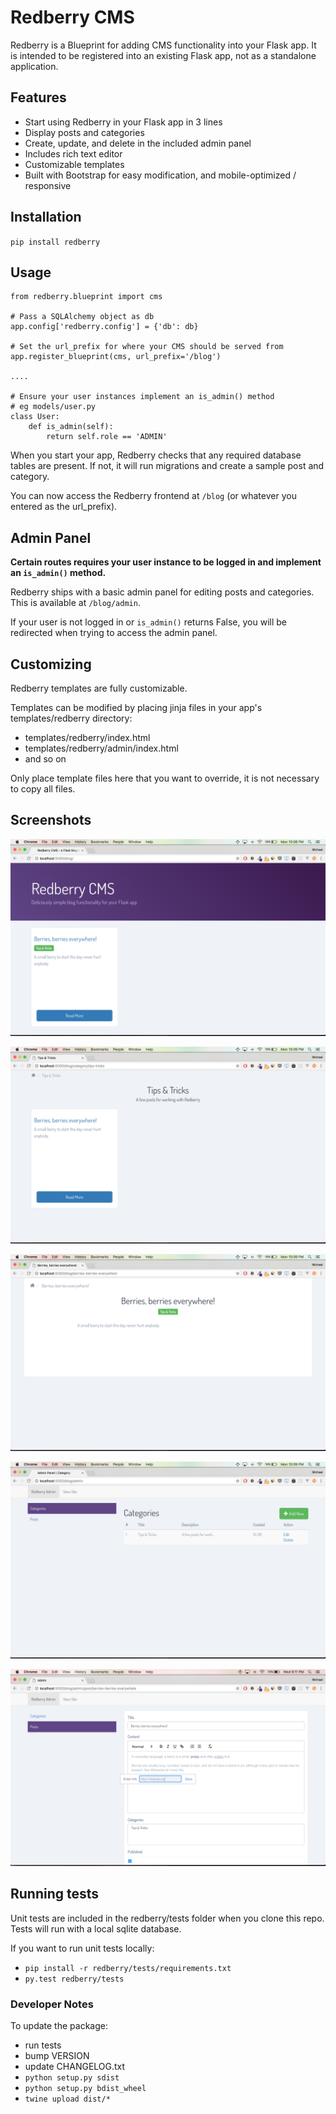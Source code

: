 # Redberry CMS

Redberry is a Blueprint for adding CMS functionality into your Flask app. 
It is intended to be registered into an existing Flask app, not as a standalone application.

## Features
- Start using Redberry in your Flask app in 3 lines
- Display posts and categories
- Create, update, and delete in the included admin panel
- Includes rich text editor
- Customizable templates
- Built with Bootstrap for easy modification, and mobile-optimized / responsive

## Installation
`pip install redberry`

## Usage
```
from redberry.blueprint import cms

# Pass a SQLAlchemy object as db
app.config['redberry.config'] = {'db': db}

# Set the url_prefix for where your CMS should be served from
app.register_blueprint(cms, url_prefix='/blog')

....

# Ensure your user instances implement an is_admin() method
# eg models/user.py
class User:
    def is_admin(self):
        return self.role == 'ADMIN'
```

When you start your app, Redberry checks that any required database tables are present. 
If not, it will run migrations and create a sample post and category.

You can now access the Redberry frontend at `/blog` (or whatever you entered as the url_prefix).

## Admin Panel
**Certain routes requires your user instance to be logged in and implement an `is_admin()` method.**

Redberry ships with a basic admin panel for editing posts and categories. This is available at `/blog/admin`. 

If your user is not logged in or `is_admin()` returns False, you will be redirected when trying 
to access the admin panel.


## Customizing
Redberry templates are fully customizable.

Templates can be modified by placing jinja files in your app's templates/redberry directory:
- templates/redberry/index.html
- templates/redberry/admin/index.html
- and so on

Only place template files here that you want to override, it is not necessary to copy all files.

## Screenshots
![Index Page](/docs/assets/index.png "Index Page")

![Category Page](/docs/assets/category.png "Category Page")

![Post Page](/docs/assets/post.png "Post Page")

![Admin Page](/docs/assets/admin-index.png "Admin Page")

![Editing Page](/docs/assets/admin-form.png "Editing Page")

## Running tests
Unit tests are included in the redberry/tests folder when you clone this repo. 
Tests will run with a local sqlite database.

If you want to run unit tests locally:
- `pip install -r redberry/tests/requirements.txt`
- `py.test redberry/tests`

 
### Developer Notes
To update the package:
- run tests
- bump VERSION
- update CHANGELOG.txt
- `python setup.py sdist`
- `python setup.py bdist_wheel`
- `twine upload dist/*`

